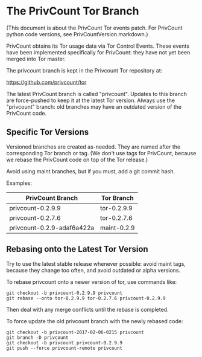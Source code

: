 # The PrivCount Tor Branch

(This document is about the PrivCount Tor events patch. For PrivCount python
code versions, see PrivCountVersion.markdown.)

PrivCount obtains its Tor usage data via Tor Control Events. These events have
been implemented specifically for PrivCount: they have not yet been merged into
Tor master.

The privcount branch is kept in the Privcount Tor repository at:

https://github.com/privcount/tor

The latest PrivCount branch is called "privcount". Updates to this branch are
force-pushed to keep it at the latest Tor version. Always use the "privcount" branch: old branches may have an outdated version of the PrivCount code.

## Specific Tor Versions

Versioned branches are created as-needed. They are named after the
corresponding Tor branch or tag. (We don't use tags for PrivCount, because we
rebase the PrivCount code on top of the Tor release.)

Avoid using maint branches, but if you must, add a git commit hash.

Examples:

PrivCount Branch           | Tor Branch
---------------------------|------------
privcount-0.2.9.9          | tor-0.2.9.9
privcount-0.2.7.6          | tor-0.2.7.6
privcount-0.2.9-adaf6a422a | maint-0.2.9

## Rebasing onto the Latest Tor Version

Try to use the latest stable release whenever possible: avoid maint tags,
because they change too often, and avoid outdated or alpha versions.

To rebase privcount onto a newer version of tor, use commands like:
```
git checkout -b privcount-0.2.9.9 privcount
git rebase --onto tor-0.2.9.9 tor-0.2.7.6 privcount-0.2.9.9
```
Then deal with any merge conflicts until the rebase is completed.

To force update the old privcount branch with the newly rebased code:
```
git checkout -b privcount-2017-02-06-0215 privcount
git branch -D privcount
git checkout -b privcount privcount-0.2.9.9
git push --force privcount-remote privcount
```
